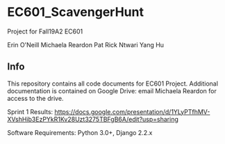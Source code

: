 # EC601_ScavengerHunt
Project for Fall19A2 EC601 

Erin O'Neill
Michaela Reardon
Pat Rick Ntwari
Yang Hu

## Info

This repository contains all code documents for EC601 Project.  Additional documentation is contained on Google Drive: email Michaela Reardon for access to the drive.  

Sprint 1 Results: https://docs.google.com/presentation/d/1YLyPTfhMV-XVshHib3EzPYkR1Kv28Uzt3275TBFgB6A/edit?usp=sharing 

Software Requirements: Python 3.0+, Django 2.2.x


